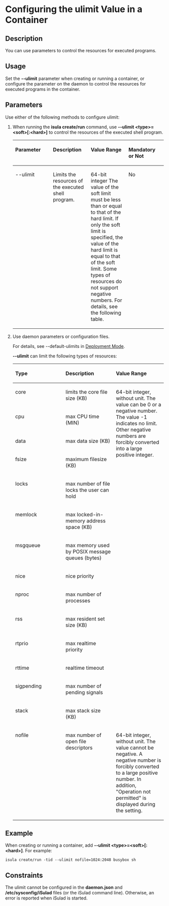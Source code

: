 # Configuring the ulimit Value in a Container<a name="EN-US_TOPIC_0184808085"></a>

## Description<a name="en-us_topic_0183316275_section13350115135310"></a>

You can use parameters to control the resources for executed programs.

## **Usage**<a name="en-us_topic_0183316275_section188811239165314"></a>

Set the  **--ulimit**  parameter when creating or running a container, or configure the parameter on the daemon to control the resources for executed programs in the container.

## Parameters<a name="en-us_topic_0183316275_section204328722112"></a>

Use either of the following methods to configure ulimit:

1.  When running the  **isula create/run**  command, use  **--ulimit <type\>=<soft\>\[:<hard\>\]**  to control the resources of the executed shell program.

    <a name="en-us_topic_0183316275_table192755843616"></a>
    <table><thead align="left"><tr id="en-us_topic_0183316275_row1927175818360"><th class="cellrowborder" valign="top" width="25%" id="mcps1.1.5.1.1"><p id="en-us_topic_0183316275_p2027105863611"><a name="en-us_topic_0183316275_p2027105863611"></a><a name="en-us_topic_0183316275_p2027105863611"></a><strong id="en-us_topic_0183316275_b122755815363"><a name="en-us_topic_0183316275_b122755815363"></a><a name="en-us_topic_0183316275_b122755815363"></a>Parameter</strong></p>
    </th>
    <th class="cellrowborder" valign="top" width="25%" id="mcps1.1.5.1.2"><p id="en-us_topic_0183316275_p92717581368"><a name="en-us_topic_0183316275_p92717581368"></a><a name="en-us_topic_0183316275_p92717581368"></a><strong id="en-us_topic_0183316275_b15271058103614"><a name="en-us_topic_0183316275_b15271058103614"></a><a name="en-us_topic_0183316275_b15271058103614"></a>Description</strong></p>
    </th>
    <th class="cellrowborder" valign="top" width="25%" id="mcps1.1.5.1.3"><p id="en-us_topic_0183316275_p162711588364"><a name="en-us_topic_0183316275_p162711588364"></a><a name="en-us_topic_0183316275_p162711588364"></a>Value Range</p>
    </th>
    <th class="cellrowborder" valign="top" width="25%" id="mcps1.1.5.1.4"><p id="en-us_topic_0183316275_p152715819368"><a name="en-us_topic_0183316275_p152715819368"></a><a name="en-us_topic_0183316275_p152715819368"></a>Mandatory or Not</p>
    </th>
    </tr>
    </thead>
    <tbody><tr id="en-us_topic_0183316275_row5282058193614"><td class="cellrowborder" valign="top" width="25%" headers="mcps1.1.5.1.1 "><p id="en-us_topic_0183316275_p02895810364"><a name="en-us_topic_0183316275_p02895810364"></a><a name="en-us_topic_0183316275_p02895810364"></a>--ulimit</p>
    </td>
    <td class="cellrowborder" valign="top" width="25%" headers="mcps1.1.5.1.2 "><p id="en-us_topic_0183316275_p2288589368"><a name="en-us_topic_0183316275_p2288589368"></a><a name="en-us_topic_0183316275_p2288589368"></a>Limits the resources of the executed shell program.</p>
    </td>
    <td class="cellrowborder" valign="top" width="25%" headers="mcps1.1.5.1.3 "><p id="en-us_topic_0183316275_p113155510143"><a name="en-us_topic_0183316275_p113155510143"></a><a name="en-us_topic_0183316275_p113155510143"></a>64-bit integer The value of the soft limit must be less than or equal to that of the hard limit. If only the soft limit is specified, the value of the hard limit is equal to that of the soft limit. Some types of resources do not support negative numbers. For details, see the following table.</p>
    </td>
    <td class="cellrowborder" valign="top" width="25%" headers="mcps1.1.5.1.4 "><p id="en-us_topic_0183316275_p128558163611"><a name="en-us_topic_0183316275_p128558163611"></a><a name="en-us_topic_0183316275_p128558163611"></a>No</p>
    </td>
    </tr>
    </tbody>
    </table>

2.  Use daemon parameters or configuration files.

    For details, see --default-ulimits in  [Deployment Mode](deployment-mode.md#EN-US_TOPIC_0184808043).

    **--ulimit**  can limit the following types of resources:

    <a name="en-us_topic_0183316275_table107744812507"></a>
    <table><thead align="left"><tr id="en-us_topic_0183316275_row1277419815508"><th class="cellrowborder" valign="top" width="33.33333333333333%" id="mcps1.1.4.1.1"><p id="en-us_topic_0183316275_p2774681505"><a name="en-us_topic_0183316275_p2774681505"></a><a name="en-us_topic_0183316275_p2774681505"></a><strong id="en-us_topic_0183316275_b1777458105010"><a name="en-us_topic_0183316275_b1777458105010"></a><a name="en-us_topic_0183316275_b1777458105010"></a>Type</strong></p>
    </th>
    <th class="cellrowborder" valign="top" width="33.33333333333333%" id="mcps1.1.4.1.2"><p id="en-us_topic_0183316275_p6774168185013"><a name="en-us_topic_0183316275_p6774168185013"></a><a name="en-us_topic_0183316275_p6774168185013"></a><strong id="en-us_topic_0183316275_b157749817506"><a name="en-us_topic_0183316275_b157749817506"></a><a name="en-us_topic_0183316275_b157749817506"></a>Description</strong></p>
    </th>
    <th class="cellrowborder" valign="top" width="33.33333333333333%" id="mcps1.1.4.1.3"><p id="en-us_topic_0183316275_p10774983500"><a name="en-us_topic_0183316275_p10774983500"></a><a name="en-us_topic_0183316275_p10774983500"></a>Value Range</p>
    </th>
    </tr>
    </thead>
    <tbody><tr id="en-us_topic_0183316275_row677516855018"><td class="cellrowborder" valign="top" width="33.33333333333333%" headers="mcps1.1.4.1.1 "><p id="en-us_topic_0183316275_p177518155011"><a name="en-us_topic_0183316275_p177518155011"></a><a name="en-us_topic_0183316275_p177518155011"></a>core</p>
    </td>
    <td class="cellrowborder" valign="top" width="33.33333333333333%" headers="mcps1.1.4.1.2 "><p id="en-us_topic_0183316275_p1977548165019"><a name="en-us_topic_0183316275_p1977548165019"></a><a name="en-us_topic_0183316275_p1977548165019"></a>limits the core file size (KB)</p>
    </td>
    <td class="cellrowborder" rowspan="14" valign="top" width="33.33333333333333%" headers="mcps1.1.4.1.3 "><p id="en-us_topic_0183316275_p1577516855011"><a name="en-us_topic_0183316275_p1577516855011"></a><a name="en-us_topic_0183316275_p1577516855011"></a>64-bit integer, without unit. The value can be 0 or a negative number. The value -1 indicates no limit. Other negative numbers are forcibly converted into a large positive integer.</p>
    </td>
    </tr>
    <tr id="en-us_topic_0183316275_row38865448572"><td class="cellrowborder" valign="top" headers="mcps1.1.4.1.1 "><p id="en-us_topic_0183316275_p128837446571"><a name="en-us_topic_0183316275_p128837446571"></a><a name="en-us_topic_0183316275_p128837446571"></a>cpu</p>
    </td>
    <td class="cellrowborder" valign="top" headers="mcps1.1.4.1.2 "><p id="en-us_topic_0183316275_p24819486261"><a name="en-us_topic_0183316275_p24819486261"></a><a name="en-us_topic_0183316275_p24819486261"></a>max CPU time (MIN)</p>
    </td>
    </tr>
    <tr id="en-us_topic_0183316275_row18167105285716"><td class="cellrowborder" valign="top" headers="mcps1.1.4.1.1 "><p id="en-us_topic_0183316275_p7165205217570"><a name="en-us_topic_0183316275_p7165205217570"></a><a name="en-us_topic_0183316275_p7165205217570"></a>data</p>
    </td>
    <td class="cellrowborder" valign="top" headers="mcps1.1.4.1.2 "><p id="en-us_topic_0183316275_p216335710265"><a name="en-us_topic_0183316275_p216335710265"></a><a name="en-us_topic_0183316275_p216335710265"></a>max data size (KB)</p>
    </td>
    </tr>
    <tr id="en-us_topic_0183316275_row58218531574"><td class="cellrowborder" valign="top" headers="mcps1.1.4.1.1 "><p id="en-us_topic_0183316275_p68201953145714"><a name="en-us_topic_0183316275_p68201953145714"></a><a name="en-us_topic_0183316275_p68201953145714"></a>fsize</p>
    </td>
    <td class="cellrowborder" valign="top" headers="mcps1.1.4.1.2 "><p id="en-us_topic_0183316275_p1541711817270"><a name="en-us_topic_0183316275_p1541711817270"></a><a name="en-us_topic_0183316275_p1541711817270"></a>maximum filesize (KB)</p>
    </td>
    </tr>
    <tr id="en-us_topic_0183316275_row13444185518573"><td class="cellrowborder" valign="top" headers="mcps1.1.4.1.1 "><p id="en-us_topic_0183316275_p244205517578"><a name="en-us_topic_0183316275_p244205517578"></a><a name="en-us_topic_0183316275_p244205517578"></a>locks</p>
    </td>
    <td class="cellrowborder" valign="top" headers="mcps1.1.4.1.2 "><p id="en-us_topic_0183316275_p6620718182710"><a name="en-us_topic_0183316275_p6620718182710"></a><a name="en-us_topic_0183316275_p6620718182710"></a>max number of file locks the user can hold</p>
    </td>
    </tr>
    <tr id="en-us_topic_0183316275_row4246175712575"><td class="cellrowborder" valign="top" headers="mcps1.1.4.1.1 "><p id="en-us_topic_0183316275_p1324485745719"><a name="en-us_topic_0183316275_p1324485745719"></a><a name="en-us_topic_0183316275_p1324485745719"></a>memlock</p>
    </td>
    <td class="cellrowborder" valign="top" headers="mcps1.1.4.1.2 "><p id="en-us_topic_0183316275_p224415785717"><a name="en-us_topic_0183316275_p224415785717"></a><a name="en-us_topic_0183316275_p224415785717"></a>max locked-in-memory address space (KB)</p>
    </td>
    </tr>
    <tr id="en-us_topic_0183316275_row3759820162420"><td class="cellrowborder" valign="top" headers="mcps1.1.4.1.1 "><p id="en-us_topic_0183316275_p177551620192416"><a name="en-us_topic_0183316275_p177551620192416"></a><a name="en-us_topic_0183316275_p177551620192416"></a>msgqueue</p>
    </td>
    <td class="cellrowborder" valign="top" headers="mcps1.1.4.1.2 "><p id="en-us_topic_0183316275_p0755220122413"><a name="en-us_topic_0183316275_p0755220122413"></a><a name="en-us_topic_0183316275_p0755220122413"></a>max memory used by POSIX message queues (bytes)</p>
    </td>
    </tr>
    <tr id="en-us_topic_0183316275_row584929152411"><td class="cellrowborder" valign="top" headers="mcps1.1.4.1.1 "><p id="en-us_topic_0183316275_p7811329152419"><a name="en-us_topic_0183316275_p7811329152419"></a><a name="en-us_topic_0183316275_p7811329152419"></a>nice</p>
    </td>
    <td class="cellrowborder" valign="top" headers="mcps1.1.4.1.2 "><p id="en-us_topic_0183316275_p151801412182815"><a name="en-us_topic_0183316275_p151801412182815"></a><a name="en-us_topic_0183316275_p151801412182815"></a>nice priority</p>
    </td>
    </tr>
    <tr id="en-us_topic_0183316275_row2387203192415"><td class="cellrowborder" valign="top" headers="mcps1.1.4.1.1 "><p id="en-us_topic_0183316275_p015081417259"><a name="en-us_topic_0183316275_p015081417259"></a><a name="en-us_topic_0183316275_p015081417259"></a>nproc</p>
    </td>
    <td class="cellrowborder" valign="top" headers="mcps1.1.4.1.2 "><p id="en-us_topic_0183316275_p1454164112283"><a name="en-us_topic_0183316275_p1454164112283"></a><a name="en-us_topic_0183316275_p1454164112283"></a>max number of processes</p>
    </td>
    </tr>
    <tr id="en-us_topic_0183316275_row510363316245"><td class="cellrowborder" valign="top" headers="mcps1.1.4.1.1 "><p id="en-us_topic_0183316275_p1210193311244"><a name="en-us_topic_0183316275_p1210193311244"></a><a name="en-us_topic_0183316275_p1210193311244"></a>rss</p>
    </td>
    <td class="cellrowborder" valign="top" headers="mcps1.1.4.1.2 "><p id="en-us_topic_0183316275_p1330124872810"><a name="en-us_topic_0183316275_p1330124872810"></a><a name="en-us_topic_0183316275_p1330124872810"></a>max resident set size (KB)</p>
    </td>
    </tr>
    <tr id="en-us_topic_0183316275_row10182634162415"><td class="cellrowborder" valign="top" headers="mcps1.1.4.1.1 "><p id="en-us_topic_0183316275_p71806346245"><a name="en-us_topic_0183316275_p71806346245"></a><a name="en-us_topic_0183316275_p71806346245"></a>rtprio</p>
    </td>
    <td class="cellrowborder" valign="top" headers="mcps1.1.4.1.2 "><p id="en-us_topic_0183316275_p8180153492410"><a name="en-us_topic_0183316275_p8180153492410"></a><a name="en-us_topic_0183316275_p8180153492410"></a>max realtime priority</p>
    </td>
    </tr>
    <tr id="en-us_topic_0183316275_row731643517244"><td class="cellrowborder" valign="top" headers="mcps1.1.4.1.1 "><p id="en-us_topic_0183316275_p331311358242"><a name="en-us_topic_0183316275_p331311358242"></a><a name="en-us_topic_0183316275_p331311358242"></a>rttime</p>
    </td>
    <td class="cellrowborder" valign="top" headers="mcps1.1.4.1.2 "><p id="en-us_topic_0183316275_p375422114613"><a name="en-us_topic_0183316275_p375422114613"></a><a name="en-us_topic_0183316275_p375422114613"></a>realtime timeout</p>
    </td>
    </tr>
    <tr id="en-us_topic_0183316275_row189151636172412"><td class="cellrowborder" valign="top" headers="mcps1.1.4.1.1 "><p id="en-us_topic_0183316275_p791383610241"><a name="en-us_topic_0183316275_p791383610241"></a><a name="en-us_topic_0183316275_p791383610241"></a>sigpending</p>
    </td>
    <td class="cellrowborder" valign="top" headers="mcps1.1.4.1.2 "><p id="en-us_topic_0183316275_p12730126203111"><a name="en-us_topic_0183316275_p12730126203111"></a><a name="en-us_topic_0183316275_p12730126203111"></a>max number of pending signals</p>
    </td>
    </tr>
    <tr id="en-us_topic_0183316275_row163861238152414"><td class="cellrowborder" valign="top" headers="mcps1.1.4.1.1 "><p id="en-us_topic_0183316275_p23846383242"><a name="en-us_topic_0183316275_p23846383242"></a><a name="en-us_topic_0183316275_p23846383242"></a>stack</p>
    </td>
    <td class="cellrowborder" valign="top" headers="mcps1.1.4.1.2 "><p id="en-us_topic_0183316275_p19713835143120"><a name="en-us_topic_0183316275_p19713835143120"></a><a name="en-us_topic_0183316275_p19713835143120"></a>max stack size (KB)</p>
    </td>
    </tr>
    <tr id="en-us_topic_0183316275_row144841516818"><td class="cellrowborder" valign="top" width="33.33333333333333%" headers="mcps1.1.4.1.1 "><p id="en-us_topic_0183316275_p47292201381"><a name="en-us_topic_0183316275_p47292201381"></a><a name="en-us_topic_0183316275_p47292201381"></a>nofile</p>
    </td>
    <td class="cellrowborder" valign="top" width="33.33333333333333%" headers="mcps1.1.4.1.2 "><p id="en-us_topic_0183316275_p972982017813"><a name="en-us_topic_0183316275_p972982017813"></a><a name="en-us_topic_0183316275_p972982017813"></a>max number of open file descriptors</p>
    </td>
    <td class="cellrowborder" valign="top" width="33.33333333333333%" headers="mcps1.1.4.1.3 "><p id="en-us_topic_0183316275_p77290204817"><a name="en-us_topic_0183316275_p77290204817"></a><a name="en-us_topic_0183316275_p77290204817"></a>64-bit integer, without unit. The value cannot be negative. A negative number is forcibly converted to a large positive number. In addition, "Operation not permitted" is displayed during the setting.</p>
    </td>
    </tr>
    </tbody>
    </table>


## Example<a name="en-us_topic_0183316275_section1734193235916"></a>

When creating or running a container, add  **--ulimit <type\>=<soft\>\[:<hard\>\]**. For example:

```
isula create/run -tid --ulimit nofile=1024:2048 busybox sh
```

## **Constraints**<a name="en-us_topic_0183316275_section346363019141"></a>

The ulimit cannot be configured in the  **daemon.json**  and  **/etc/sysconfig/iSulad**  files \(or the iSulad command line\). Otherwise, an error is reported when iSulad is started.

